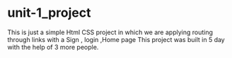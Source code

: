 # unit-1_project
This is just a simple Html CSS project in which we are applying routing through links with a Sign , login ,Home page
This project was built in 5 day with the help of 3 more people. 

